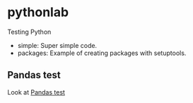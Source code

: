 # pythonlab

Testing Python

- simple: Super simple code.
- packages: Example of creating packages with setuptools.

## Pandas test

Look at [Pandas test](docs/pandas.md)